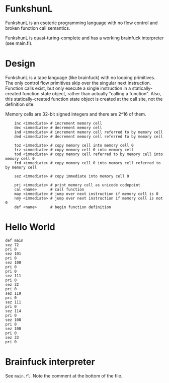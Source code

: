 # FunkshunL
FunkshunL is an esoteric programming language with no flow control and broken function call semantics.

FunkshunL is quasi-turing-complete and has a working brainfuck interpreter (see main.fl).

# Design

FunkshunL is a tape language (like brainfuck) with no looping primitives. The only control flow primitives skip over the singular next instruction. Function calls exist, but only execute a single instruction in a statically-created function state object, rather than actually "calling a function". Also, this statically-created function state object is created at the call site, not the definition site.

Memory cells are 32-bit signed integers and there are 2^16 of them.

```
    inc <immediate> # increment memory cell
    dec <immediate> # decrement memory cell
    ind <immediate> # increment memory cell referred to by memory cell
    ded <immediate> # decrement memory cell referred to by memory cell
    
    toz <immediate> # copy memory cell into memory cell 0
    frz <immediate> # copy memory cell 0 into memory cell
    tod <immediate> # copy memory cell referred to by memory cell into memory cell 0
    frd <immediate> # copy memory cell 0 into memory cell referred to by memory cell
    
    sez <immediate> # copy immediate into memory cell 0
    
    pri <immediate> # print memory cell as unicode codepoint
    cal <name>      # call function
    may <immediate> # jump over next instruction if memory cell is 0
    nmy <immediate> # jump over next instruction if memory cell is not 0
    def <name>      # begin function definition
```

# Hello World

```
def main
sez 72
pri 0
sez 101
pri 0
sez 108
pri 0
pri 0
sez 111
pri 0
sez 32
pri 0
sez 119
pri 0
sez 111
pri 0
sez 114
pri 0
sez 108
pri 0
sez 100
pri 0
sez 33
pri 0
```

# Brainfuck interpreter

See `main.fl`. Note the comment at the bottom of the file.
